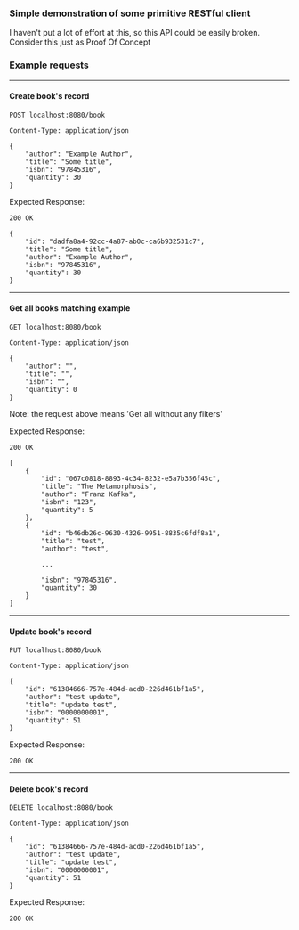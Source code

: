 ### Simple demonstration of some primitive RESTful client

I haven't put a lot of effort at this, so this API could be easily broken. Consider this just as Proof Of Concept

### Example requests

---

#### Create book's record
```
POST localhost:8080/book

Content-Type: application/json

{
    "author": "Example Author",
    "title": "Some title",
    "isbn": "97845316",
    "quantity": 30
}
```

Expected Response: 

```
200 OK

{
    "id": "dadfa8a4-92cc-4a87-ab0c-ca6b932531c7",
    "title": "Some title",
    "author": "Example Author",
    "isbn": "97845316",
    "quantity": 30
}
```

---

#### Get all books matching example
```
GET localhost:8080/book

Content-Type: application/json

{
    "author": "",
    "title": "",
    "isbn": "",
    "quantity": 0
}
```
Note: the request above means 'Get all without any filters'

Expected Response:

```
200 OK

[
    {
        "id": "067c0818-8893-4c34-8232-e5a7b356f45c",
        "title": "The Metamorphosis",
        "author": "Franz Kafka",
        "isbn": "123",
        "quantity": 5
    },
    {
        "id": "b46db26c-9630-4326-9951-8835c6fdf8a1",
        "title": "test",
        "author": "test",

        ...

        "isbn": "97845316",
        "quantity": 30
    }
]
```

---

#### Update book's record
```
PUT localhost:8080/book

Content-Type: application/json

{
    "id": "61384666-757e-484d-acd0-226d461bf1a5",
    "author": "test update",
    "title": "update test",
    "isbn": "0000000001",
    "quantity": 51
}
```

Expected Response:

```
200 OK
```

---

#### Delete book's record
```
DELETE localhost:8080/book

Content-Type: application/json

{
    "id": "61384666-757e-484d-acd0-226d461bf1a5",
    "author": "test update",
    "title": "update test",
    "isbn": "0000000001",
    "quantity": 51
}
```

Expected Response:

```
200 OK
```